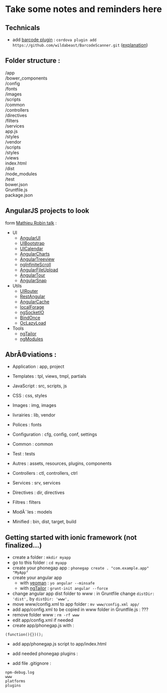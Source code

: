 # Take some notes and reminders here

## Technicals

- add [barcode plugin](https://github.com/wildabeast/BarcodeScanner) : ```cordova plugin add https://github.com/wildabeast/BarcodeScanner.git``` ([explanation](http://stackoverflow.com/questions/20548106/how-to-install-barcodescanner-plugin-on-cordova-phonegap-eclipse-for-android-a))

## Folder structure :

/app  
    /bower_components  
    /config  
    /fonts  
    /images  
    /scripts  
        /common  
        /controllers  
        /directives  
        /filters  
        /services  
        app.js  
    /styles  
    /vendor  
        /scripts  
        /styles  
    /views  
    index.html  
/dist  
/node_modules  
/test  
bower.json  
Gruntfile.js  
package.json  

## AngularJS projects to look

form [Mathieu Robin talk](http://mathrobin.github.io/talks/JavaScript/30minutes30projets.html) :

- UI
    - [AngularUI](http://angular-ui.github.io/)
    - [UIBootstrap](http://angular-ui.github.io/bootstrap/)
    - [UICalendar](https://github.com/angular-ui/ui-calendar)
    - [AngularCharts](http://chinmaymk.github.io/angular-charts/)
    - [AngularTreeview](https://github.com/eu81273/angular.treeview)
    - [ngInfiniteScroll](http://binarymuse.github.io/ngInfiniteScroll/)
    - [AngularFileUpload](https://github.com/danialfarid/angular-file-upload)
    - [AngularTour](http://daftmonk.github.io/angular-tour/)
    - [AngularSnap](https://github.com/jtrussell/angular-snap.js)
- Utils
    - [UIRouter](https://github.com/angular-ui/ui-router)
    - [RestAngular](https://github.com/mgonto/restangular)
    - [AngularCache](https://github.com/jmdobry/angular-cache)
    - [localForage](https://github.com/ocombe/angular-localForage)
    - [ngSocketIO](https://github.com/mbenford/ngSocketIO)
    - [BindOnce](https://github.com/Pasvaz/bindonce)
    - [OcLazyLoad](https://github.com/ocombe/ocLazyLoad)
- Tools
    - [ngTailor](https://github.com/lauterry/ngTailor)
    - [ngModules](http://ngmodules.org/)

## AbrÃ©viations : 

- Application   : app, project

- Templates     : tpl, views,   tmpl, partials
- JavaScript    : src, scripts, js
- CSS           : css, styles
- Images        : img, images
- livrairies    : lib, vendor
- Polices       :      fonts
- Configuration : cfg, config, conf, settings
- Common        : common
- Test          :      tests
- Autres        :      assets, resources, plugins, components

- Controllers   : ctl, controllers, ctrl
- Services      : srv, services
- Directives    : dir, directives
- Filtres       :      filters
- ModÃ¨les       :      models

- Minified      : bin, dist, target, build

## Getting started with ionic framework (not finalized...)

- create a folder : ```mkdir myapp```
- go to this folder : ```cd myapp```
- create your phonegap app : ```phonegap create . "com.example.app" "MyApp"```
- create your angular app 
    - with [yeoman](http://yeoman.io/) : ```yo angular --minsafe```
    - with [ngTailor](https://github.com/lauterry/ngTailor) : ```grunt-init angular --force```
- change angular app dist folder to www : in Gruntfile change ```distDir: 'dist',``` by ```distDir: 'www',```
- move www/config.xml to app folder : ```mv www/config.xml app/```
- add app/config.xml to be copied in www folder in Gruntfile.js : ???
- remove folder www : ```rm -rf www```
- edit app/config.xml if needed
- create app/phonegap.js with :
```
(function(){})();
```
- add app/phonegap.js script to app/index.html
- add needed phonegap plugins : 

- add file .gitignore :
```
npm-debug.log
www
platforms
plugins
```